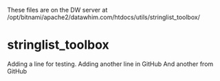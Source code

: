 These files are on the DW server at /opt/bitnami/apache2/datawhim.com/htdocs/utils/stringlist_toolbox/
# stringlist_toolbox
Adding a line for testing.
Adding another line in GitHub
And another from GitHub
